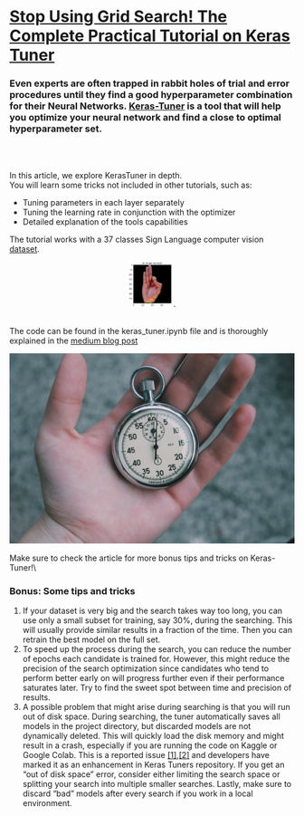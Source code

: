 # [Stop Using Grid Search! The Complete Practical Tutorial on Keras Tuner](https://pub.towardsai.net/keras-tuner-tutorial-hyperparameter-optimization-tensorflow-keras-computer-vision-example-c9abbdad9887)

### Even experts are often trapped in rabbit holes of trial and error procedures until they find a good hyperparameter combination for their Neural Networks. [**Keras-Tuner**](https://keras.io/api/keras_tuner/) is a tool that will help you **optimize your neural network** and find a close to optimal hyperparameter set.

</br>
</br>

In this article, we explore KerasTuner in depth.\
You will learn some tricks not included in other tutorials, such as: 
- Tuning parameters in each layer separately
- Tuning the learning rate in conjunction with the optimizer 
- Detailed explanation of the tools capabilities

The tutorial works with a 37 classes Sign Language computer vision [dataset](https://www.kaggle.com/datasets/ayuraj/asl-dataset).
</br>
<div align='center'>
<img src='Images/data_sample.png' height=80 width=80>.
</div>
</br>

The code can be found in the keras_tuner.ipynb file and is thoroughly explained in the [medium blog post](https://pub.towardsai.net/keras-tuner-tutorial-hyperparameter-optimization-tensorflow-keras-computer-vision-example-c9abbdad9887)

[![cover](Images/cover.png)](https://pub.towardsai.net/keras-tuner-tutorial-hyperparameter-optimization-tensorflow-keras-computer-vision-example-c9abbdad9887)

Make sure to check the article for more bonus tips and tricks on Keras-Tuner!\
### **Bonus: Some tips and tricks**

1. If your dataset is very big and the search takes way too long, you can use only a small subset for training, say 30%, during the searching. This will usually provide similar results in a fraction of the time. Then you can retrain the best model on the full set.
2. To speed up the process during the search, you can reduce the number of epochs each candidate is trained for. However, this might reduce the precision of the search optimization since candidates who tend to perform better early on will progress further even if their performance saturates later. Try to find the sweet spot between time and precision of results.
3. A possible problem that might arise during searching is that you will run out of disk space. During searching, the tuner automatically saves all models in the project directory, but discarded models are not dynamically deleted. This will quickly load the disk memory and might result in a crash, especially if you are running the code on Kaggle or Google Colab. This is a reported issue [[1]](https://github.com/keras-team/keras-tuner/issues/288),[[2]](https://github.com/keras-team/keras-tuner/issues/481) and developers have marked it as an enhancement in Keras Tuners repository. If you get an “out of disk space” error, consider either limiting the search space or splitting your search into multiple smaller searches. Lastly, make sure to discard “bad” models after every search if you work in a local environment.
